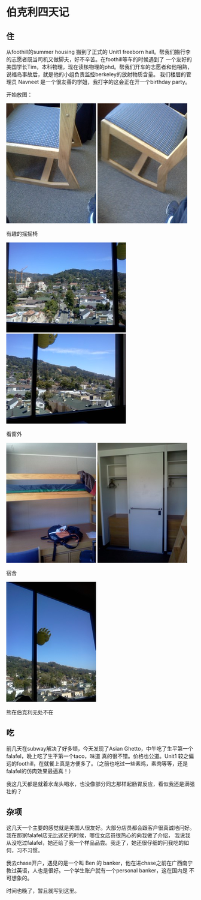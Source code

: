 # 伯克利四天记

## 住
从foothill的summer housing 搬到了正式的 Unit1 freeborn hall。帮我们搬行李的志愿者既当司机又做脚夫，好不辛苦。在foothill等车的时候遇到了
一个友好的美国学长Tim，本科物理，现在读核物理的phd。帮我们开车的志愿者和他相熟，说福岛事故后，就是他的小组负责监控berkeley的放射物质含量。
我们楼层的管理员 Navneet 是一个很友善的学姐，我打字的这会正在开一个birthday party。

开始放图：

![](../images/IMG005.jpg)
![](../images/IMG006.jpg)

有趣的摇摇椅

![](../images/IMG007.jpg)
![](../images/IMG008.jpg)

看窗外

![](../images/IMG009.jpg)
![](../images/IMG010.jpg)

宿舍

![](../images/IMG011.jpg)

熊在伯克利无处不在

## 吃
前几天在subway解决了好多顿，今天发现了Asian Ghetto，中午吃了生平第一个falafel，晚上吃了生平第一个taco，味道
真的很不错。价格也公道。Unit1 较之偏远的foothill，在就餐上真是方便多了。（之前也吃过一些素鸡，素肉等等，还是falafel的仿肉效果最逼真！）

我这几天都是就着水龙头喝水，也没像部分同志那样起肠胃反应，看似我还是满强壮的？

## 杂项
这几天一个主要的感觉就是美国人很友好。大部分店员都会跟客户很真诚地问好。我在那家falafel店无比迷茫的时候，哪位女店员很热心的向我做了介绍，
我说我从没吃过falafel，她还给了我一个样品品尝。我走了，她还很仔细的问我吃的如何，习不习惯。

我去chase开户，遇见的是一个叫 Ben 的 banker，他在进chase之前在广西南宁教过英语，人也是很好。一个学生账户就有一个personal banker，这在国内是
不可想象的。

时间也晚了，暂且就写到这里。

